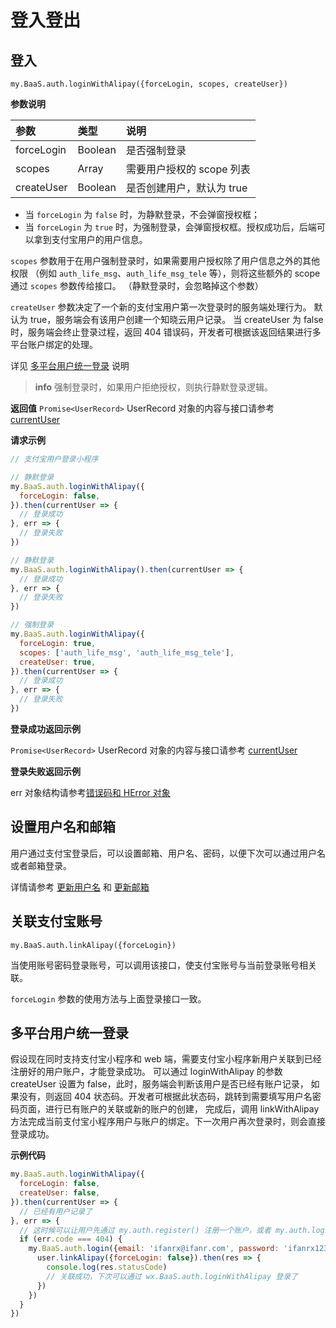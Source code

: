 # 登入登出

## 登入

`my.BaaS.auth.loginWithAlipay({forceLogin, scopes, createUser})`

**参数说明**

| 参数            | 类型    | 说明         |
| :-------------- | :------ | :----------- |
| forceLogin      | Boolean | 是否强制登录 |
| scopes          | Array   | 需要用户授权的 scope 列表 |
| createUser      | Boolean | 是否创建用户，默认为 true |

- 当 `forceLogin` 为 `false` 时，为静默登录，不会弹窗授权框；
- 当 `forceLogin` 为 `true` 时，为强制登录，会弹窗授权框。授权成功后，后端可以拿到支付宝用户的用户信息。

`scopes` 参数用于在用户强制登录时，如果需要用户授权除了用户信息之外的其他权限
（例如 `auth_life_msg`、`auth_life_msg_tele` 等），则将这些额外的 scope 通过 `scopes` 参数传给接口。
（静默登录时，会忽略掉这个参数）

`createUser` 参数决定了一个新的支付宝用户第一次登录时的服务端处理行为。
默认为 true，服务端会有该用户创建一个知晓云用户记录。
当 createUser 为 false 时，服务端会终止登录过程，返回 404 错误码，开发者可根据该返回结果进行多平台账户绑定的处理。

详见 [多平台用户统一登录](#多平台用户统一登录) 说明

> **info**
> 强制登录时，如果用户拒绝授权，则执行静默登录逻辑。

**返回值**
`Promise<UserRecord>`
UserRecord 对象的内容与接口请参考 [currentUser](/js-sdk/user.md)

**请求示例**

```js
// 支付宝用户登录小程序

// 静默登录
my.BaaS.auth.loginWithAlipay({
  forceLogin: false,
}).then(currentUser => {
  // 登录成功
}, err => {
  // 登录失败
})

// 静默登录
my.BaaS.auth.loginWithAlipay().then(currentUser => {
  // 登录成功
}, err => {
  // 登录失败
})

// 强制登录
my.BaaS.auth.loginWithAlipay({
  forceLogin: true,
  scopes: ['auth_life_msg', 'auth_life_msg_tele'],
  createUser: true,
}).then(currentUser => {
  // 登录成功
}, err => {
  // 登录失败
})
```

**登录成功返回示例**

`Promise<UserRecord>`
UserRecord 对象的内容与接口请参考 [currentUser](/js-sdk/user.md)

**登录失败返回示例**

err 对象结构请参考[错误码和 HError 对象](/js-sdk/error-code.md)

## 设置用户名和邮箱

用户通过支付宝登录后，可以设置邮箱、用户名、密码，以便下次可以通过用户名或者邮箱登录。

详情请参考 [更新用户名](../account.md) 和 [更新邮箱](../account.md)

## 关联支付宝账号

`my.BaaS.auth.linkAlipay({forceLogin})`

当使用账号密码登录账号，可以调用该接口，使支付宝账号与当前登录账号相关联。

`forceLogin` 参数的使用方法与上面登录接口一致。

## 多平台用户统一登录

假设现在同时支持支付宝小程序和 web 端，需要支付宝小程序新用户关联到已经注册好的用户账户，才能登录成功。
可以通过 loginWithAlipay 的参数 createUser 设置为 false，此时，服务端会判断该用户是否已经有账户记录，
如果没有，则返回 404 状态码。开发者可根据此状态码，跳转到需要填写用户名密码页面，进行已有账户的关联或新的账户的创建，
完成后，调用 linkWithAlipay 方法完成当前支付宝小程序用户与账户的绑定。下一次用户再次登录时，则会直接登录成功。

**示例代码**
```javascript
my.BaaS.auth.loginWithAlipay({
  forceLogin: false,
  createUser: false,
}).then(currentUser => {
  // 已经有用户记录了
}, err => {
  // 这时候可以让用户先通过 my.auth.register() 注册一个账户，或者 my.auth.login() 登录一个已有账户，再使用 linkAlipay 进行绑定，这里以登录账户为例
  if (err.code === 404) {
    my.BaaS.auth.login({email: 'ifanrx@ifanr.com', password: 'ifanrx123'}).then(user => {
      user.linkAlipay({forceLogin: false}).then(res => {
        console.log(res.statusCode)
        // 关联成功，下次可以通过 wx.BaaS.auth.loginWithAlipay 登录了
      })
    })
  }
})
```